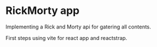 # RickMorty app

Implementing a Rick and Morty api for gatering all contents.

First steps using vite for react app and reactstrap.

